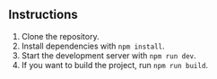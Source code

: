 ## Instructions

1. Clone the repository.
2. Install dependencies with `npm install`.
3. Start the development server with `npm run dev`.
4. If you want to build the project, run `npm run build`.
